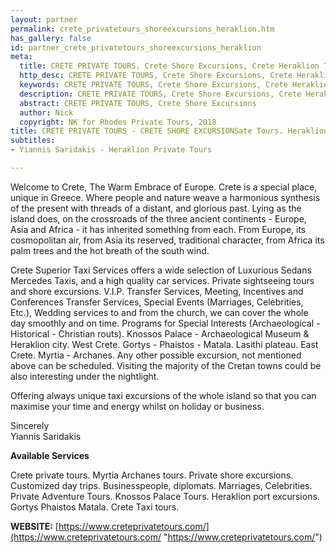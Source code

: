 ```yaml
---
layout: partner
permalink: crete_privatetours_shoreexcursions_heraklion.htm
has_gallery: false
id: partner_crete_privatetours_shoreexcursions_heraklion
meta:
  title: CRETE PRIVATE TOURS, Crete Shore Excursions, Crete Heraklion Tours
  http_desc: CRETE PRIVATE TOURS, Crete Shore Excursions, Crete Heraklion Tours
  keywords: CRETE PRIVATE TOURS, Crete Shore Excursions, Crete Heraklion Tours
  description: CRETE PRIVATE TOURS, Crete Shore Excursions, Crete Heraklion Tours
  abstract: CRETE PRIVATE TOURS, Crete Shore Excursions
  author: Nick
  copyright: NK for Rhodes Private Tours, 2018
title: CRETE PRIVATE TOURS - CRETE SHORE EXCURSIONSate Tours. Heraklion Taxi Tours
subtitles:
- Yiannis Saridakis - Heraklion Private Tours

---
```

Welcome to Crete, The Warm Embrace of Europe. Crete is a special place, unique in Greece. Where people and nature weave a harmonious synthesis of the present with threads of a distant, and glorious past. Lying as the island does, on the crossroads of the three ancient continents - Europe, Asia and Africa - it has inherited something from each. From Europe, its cosmopolitan air, from Asia its reserved, traditional character, from Africa its palm trees and the hot breath of the south wind.

Crete Superior Taxi Services offers a wide selection of Luxurious Sedans Mercedes Taxis, and a high quality car services. Private sightseeing tours and shore excursions. V.I.P. Transfer Services, Meeting, Incentives and Conferences Transfer Services, Special Events (Marriages, Celebrities, Etc.), Wedding services to and from the church, we can cover the whole day smoothly and on time. Programs for Special Interests (Archaeological - Historical - Christian routs). Knossos Palace - Archaeological Museum & Heraklion city. West Crete. Gortys - Phaistos - Matala. Lasithi plateau. East Crete. Myrtia - Archanes. Any other possible excursion, not mentioned above can be scheduled. Visiting the majority of the Cretan towns could be also interesting under the nightlight.

Offering always unique taxi excursions of the whole island so that you can maximise your time and energy whilst on holiday or business.

Sincerely<br>
Yiannis Saridakis<br>

**Available Services**

Crete private tours. Myrtia Archanes tours. Private shore excursions. Customized day trips. Businesspeople, diplomats. Marriages, Celebrities. Private Adventure Tours. Knossos Palace Tours. Heraklion port excursions. Gortys Phaistos Matala. Crete Taxi tours.

**WEBSITE:** [https://www.creteprivatetours.com/](https://www.creteprivatetours.com/ "https://www.creteprivatetours.com/")